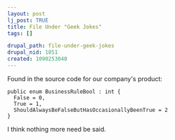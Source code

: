 ```yaml
--- 
layout: post
lj_post: TRUE
title: File Under "Geek Jokes"
tags: []

drupal_path: file-under-geek-jokes
drupal_nid: 1851
created: 1090253040
---
```

Found in the source code for our company's product:

    public enum BusinessRuleBool : int {
      False = 0,
      True = 1,
      ShouldAlwaysBeFalseButHasOccasionallyBeenTrue = 2
    }

I think nothing more need be said.
